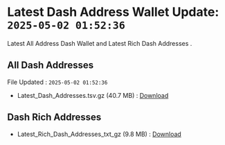 # Latest Dash Address Wallet Update: `2025-05-02 01:52:36`

Latest All Address Dash Wallet and Latest Rich Dash Addresses .

## All Dash Addresses

File Updated : `2025-05-02 01:52:36`

- Latest_Dash_Addresses.tsv.gz (40.7 MB) : [Download](https://github.com/Pymmdrza/Rich-Address-Wallet/releases/tag/Dash)

## Dash Rich Addresses

- Latest_Rich_Dash_Addresses_txt_gz (9.8 MB) : [Download](https://github.com/Pymmdrza/Rich-Address-Wallet/releases/tag/Dash)
